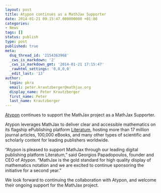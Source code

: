 ```yaml
---
layout: post
title: Atypon continues as a MathJax Supporter
date: 2014-01-21 09:15:47.000000000 +01:00
categories:
- News
tags: []
status: publish
type: post
published: true
meta:
  dsq_thread_id: '2154363968'
  _cws_is_markdown: '2'
  _cws_is_markdown_gmt: '2014-01-21 17:15:47'
  _rawhtml_settings: '0,0,0,0'
  _edit_last: '13'
author:
  login: pkra
  email: peter.krautzberger@mathjax.org
  display_name: Peter Krautzberger
  first_name: Peter
  last_name: Krautzberger
---
```


[Atypon](http://atypon.com) continues to support the MathJax project as a MathJax Supporter.

Atypon leverages MathJax to deliver clear and accessible mathematics on its flagship ePublishing platform [Literatum](https://www.atypon.com/products/literatum/), hosting more than 17 million journal articles, 100,000 eBooks, and many other types of scientific and scholarly content for leading publishers worldwide.

“Atypon is pleased to support MathJax through our leading digital publishing platform Literatum,” said Georgios Papadopoulos, founder and CEO of Atypon. “MathJax is the gold standard for high quality display of mathematics notation and we are excited to continue sponsoring the initiative for a second year.”

We look forward to continuing the collaboration with Atypon, and welcome their ongoing support for the MathJax project.